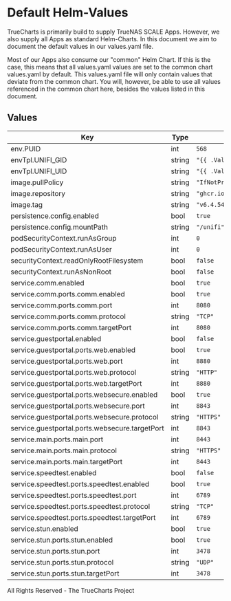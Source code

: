 # Default Helm-Values

TrueCharts is primarily build to supply TrueNAS SCALE Apps.
However, we also supply all Apps as standard Helm-Charts. In this document we aim to document the default values in our values.yaml file.

Most of our Apps also consume our "common" Helm Chart.
If this is the case, this means that all values.yaml values are set to the common chart values.yaml by default. This values.yaml file will only contain values that deviate from the common chart.
You will, however, be able to use all values referenced in the common chart here, besides the values listed in this document.

## Values

| Key | Type | Default | Description |
|-----|------|---------|-------------|
| env.PUID | int | `568` |  |
| envTpl.UNIFI_GID | string | `"{{ .Values.env.PUID }}"` |  |
| envTpl.UNIFI_UID | string | `"{{ .Values.podSecurityContext.fsGroup }}"` |  |
| image.pullPolicy | string | `"IfNotPresent"` |  |
| image.repository | string | `"ghcr.io/truecharts/unifi"` |  |
| image.tag | string | `"v6.4.54@sha256:2504771015b659dac1cf690317193f6e7fb94cf24efd89a3599d99b7bab9705e"` |  |
| persistence.config.enabled | bool | `true` |  |
| persistence.config.mountPath | string | `"/unifi"` |  |
| podSecurityContext.runAsGroup | int | `0` |  |
| podSecurityContext.runAsUser | int | `0` |  |
| securityContext.readOnlyRootFilesystem | bool | `false` |  |
| securityContext.runAsNonRoot | bool | `false` |  |
| service.comm.enabled | bool | `true` |  |
| service.comm.ports.comm.enabled | bool | `true` |  |
| service.comm.ports.comm.port | int | `8080` |  |
| service.comm.ports.comm.protocol | string | `"TCP"` |  |
| service.comm.ports.comm.targetPort | int | `8080` |  |
| service.guestportal.enabled | bool | `false` |  |
| service.guestportal.ports.web.enabled | bool | `true` |  |
| service.guestportal.ports.web.port | int | `8880` |  |
| service.guestportal.ports.web.protocol | string | `"HTTP"` |  |
| service.guestportal.ports.web.targetPort | int | `8880` |  |
| service.guestportal.ports.websecure.enabled | bool | `true` |  |
| service.guestportal.ports.websecure.port | int | `8843` |  |
| service.guestportal.ports.websecure.protocol | string | `"HTTPS"` |  |
| service.guestportal.ports.websecure.targetPort | int | `8843` |  |
| service.main.ports.main.port | int | `8443` |  |
| service.main.ports.main.protocol | string | `"HTTPS"` |  |
| service.main.ports.main.targetPort | int | `8443` |  |
| service.speedtest.enabled | bool | `false` |  |
| service.speedtest.ports.speedtest.enabled | bool | `true` |  |
| service.speedtest.ports.speedtest.port | int | `6789` |  |
| service.speedtest.ports.speedtest.protocol | string | `"TCP"` |  |
| service.speedtest.ports.speedtest.targetPort | int | `6789` |  |
| service.stun.enabled | bool | `true` |  |
| service.stun.ports.stun.enabled | bool | `true` |  |
| service.stun.ports.stun.port | int | `3478` |  |
| service.stun.ports.stun.protocol | string | `"UDP"` |  |
| service.stun.ports.stun.targetPort | int | `3478` |  |

All Rights Reserved - The TrueCharts Project
